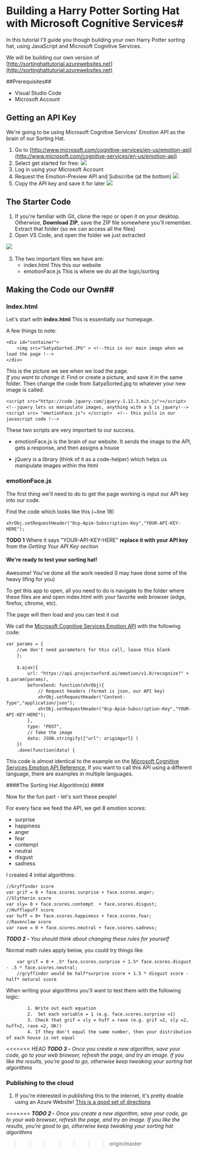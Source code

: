 # Building a Harry Potter Sorting Hat with Microsoft Cognitive Services#

In this tutorial I'll guide you though building your own Harry Potter sorting hat, using JavaScript and Microsoft Cognitive Services.

We will be building our own version of [http://sortinghattutorial.azurewebsites.net](http://sortinghattutorial.azurewebsites.net) 

##Prerequisites##
- Visual Studio Code
- Microsoft Account

## Getting an API Key ##
We're going to be using Microsoft Cognitive Services' Emotion API as the brain of our Sorting Hat. 

1. Go to [http://www.microsoft.com/cognitive-services/en-us/emotion-api](http://www.microsoft.com/cognitive-services/en-us/emotion-api)
2. Select get started for free: ![](http://i.imgur.com/XwjZtxT.jpg)
3. Log in using your Microsoft Account
4. Request the Emotion-Preview API and Subscribe (at the bottom)
 ![](http://i.imgur.com/EQu5fuh.jpg)
5. Copy the API key and save it for later
 ![](http://i.imgur.com/0SYuNBh.jpg)


## The Starter Code ##
1. If you're familiar with Git, clone the repo or open it on your desktop. Otherwise, **Download ZIP**, save the ZIP file somewhere  you'll remember.   Extract that folder (so we can access all the files)
2. Open VS Code, and open the folder we just extracted


 ![](http://i.imgur.com/L67pMrW.gif)

3. The two important files we have are:
	- index.html  This this our website
	- emotionFace.js  This is where we do all the logic/sorting

## Making the Code our Own##

### Index.html ###
Let's start with **index.html** This is essentially our homepage.

A few things to note:

    <div id="container">
        <img src="SatyaSorted.JPG" > <!--this is our main image when we load the page !-->
    </div>
	
This is the picture we see when we load the page.  
*If you want to change it:* Find or create a picture, and save it in the same folder. Then change the code from SatyaSorted.jpg to whatever your new image is called. 

    <script src="https://code.jquery.com/jquery-1.12.3.min.js"></script>  <!--jquery lets us manipulate images, anything with a $ is jquery!-->
    <script src= "emotionFace.js"> </script>  <!-- this pulls in our javascript code !-->

These two scripts are very important to our success. 

- emotionFace.js is the brain of our website. It sends the image to the API, gets a response, and then assigns a house

- jQuery is a library (think of it as a code-helper) which helps us manipulate images within the html


    
### emotionFace.js ###

The first thing we'll need to do to get the page working is input our API key into our code.

Find the code which looks like this (~line 18)

	xhrObj.setRequestHeader("Ocp-Apim-Subscription-Key","YOUR-API-KEY-HERE"); 


**TODO 1** Where it says "YOUR-API-KEY-HERE" **replace it with your API key** from the *Getting Your API Key section*


#### We're ready to test your sorting hat! ####
Awesome! You've done all the work needed (I may have done some of the heavy lifing for you)

To get this app to open, all you need to do is navigate to the folder where these files are and open index.html with your favorite web browser (edge, firefox, chrome, etc).

The page will then load and you can test it out




We call the [Microsoft Cognitive Services Emotion API](https://dev.projectoxford.ai/docs/services/5639d931ca73072154c1ce89/operations/563b31ea778daf121cc3a5fa "Microsoft Cognitive Services Emotion API") with the following code:

    var params = {
        //we don't need parameters for this call, leave this blank
        };
      
        $.ajax({
            url: "https://api.projectoxford.ai/emotion/v1.0/recognize?" + $.param(params),
            beforeSend: function(xhrObj){
                // Request headers (format is json, our API key)
                xhrObj.setRequestHeader("Content-Type","application/json");
                xhrObj.setRequestHeader("Ocp-Apim-Subscription-Key","YOUR-API-KEY-HERE");
            },
            type: "POST",
            // Take the image
            data: JSON.stringify({"url": origimgurl} )
        })
        .done(function(data) {


This code is almost identical to the example on the [Microsoft Cognitive Services Emotion API Reference.](https://dev.projectoxford.ai/docs/services/5639d931ca73072154c1ce89/operations/563b31ea778daf121cc3a5fa "Microsoft Cognitive Services Emotion API")  If you want to call this API using a different language, there are examples in multiple languages. 


####The Sorting Hat Algorithm(s)  ####

Now for the fun part - let's sort these people!

For every face we feed the API, we get 8 emotion scores:

- surprise
- happiness
- anger
- fear
- contempt
- neutral
- disgust
- sadness

I created 4 initial algorithms:
	
	//Gryffindor score
	var grif = 0 + face.scores.surprise + face.scores.anger;
	//Slytherin score
    var sly= 0 + face.scores.contempt  + face.scores.disgust;
	//Hufflepuff score
    var huff = 0+ face.scores.happiness + face.scores.fear;
	//Ravenclaw score
    var rave = 0 + face.scores.neutral + face.scores.sadness;

***TODO 2 -** You should think about changing these rules for yourself*


Normal math rules apply below, you could try things like 

        var grif = 0 + .5* face.scores.surprise + 1.5* face.scores.disgust - .5 * face.scores.neutral; 
        //gryffindor would be half*surprise score + 1.5 * disgust score - half* netural score

When writing your algorithms you'll want to test them with the following logic:
        
           	1. Write out each equation
           	2.  Set each variable = 1 (e.g. face.scores.surprise =1)
            3. Check that grif = sly = huff = rave (e.g. grif =2, sly =2, huff=2, rave =2, OK!)
            4. If they don't equal the same number, then your distribution of each house is not equal


<<<<<<< HEAD
***TODO 3 -** Once you create a new algorithm, save your code, go to your web browser, refresh the page, and try an image. If you like the results, you're good to go, otherwise keep tweaking your sorting hat algorithms*

### Publishing to the cloud ###

1. If you're interested in publishing this to the internet, it's pretty doable using an Azure Website!  [This is a good set of directions](http://www.c-sharpcorner.com/article/publish-website-using-github-in-azure-web-apps-with-continuo/ "This is a good set of directions ")


=======
***TODO 2 -** Once you create a new algorithm, save your code, go to your web browser, refresh the page, and try an image. If you like the results, you're good to go, otherwise keep tweaking your sorting hat algorithms*
>>>>>>> origin/master
